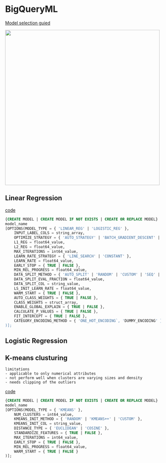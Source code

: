 # BigQueryML

[Model selection guied](https://cloud.google.com/bigquery/docs/bqml-introduction)

<img src="https://github.com/kmu973/BigQueryML/assets/70645899/9dd176b7-0c04-4e5f-a6ff-895582fb7e8c" width="500">

## Linear Regression

[code](https://cloud.google.com/bigquery/docs/reference/standard-sql/bigqueryml-syntax-create-glm)

```SQL
{CREATE MODEL | CREATE MODEL IF NOT EXISTS | CREATE OR REPLACE MODEL}
model_name
[OPTIONS(MODEL_TYPE = { 'LINEAR_REG' | 'LOGISTIC_REG' },
    INPUT_LABEL_COLS = string_array,
    OPTIMIZE_STRATEGY = { 'AUTO_STRATEGY' | 'BATCH_GRADIENT_DESCENT' | 'NORMAL_EQUATION' },
    L1_REG = float64_value,
    L2_REG = float64_value,
    MAX_ITERATIONS = int64_value,
    LEARN_RATE_STRATEGY = { 'LINE_SEARCH' | 'CONSTANT' },
    LEARN_RATE = float64_value,
    EARLY_STOP = { TRUE | FALSE },
    MIN_REL_PROGRESS = float64_value,
    DATA_SPLIT_METHOD = { 'AUTO_SPLIT' | 'RANDOM' | 'CUSTOM' | 'SEQ' | 'NO_SPLIT' },
    DATA_SPLIT_EVAL_FRACTION = float64_value,
    DATA_SPLIT_COL = string_value,
    LS_INIT_LEARN_RATE = float64_value,
    WARM_START = { TRUE | FALSE },
    AUTO_CLASS_WEIGHTS = { TRUE | FALSE },
    CLASS_WEIGHTS = struct_array,
    ENABLE_GLOBAL_EXPLAIN = { TRUE | FALSE },
    CALCULATE_P_VALUES = { TRUE | FALSE },
    FIT_INTERCEPT = { TRUE | FALSE },
    CATEGORY_ENCODING_METHOD = { 'ONE_HOT_ENCODING`, 'DUMMY_ENCODING' }
)];
```
## Logistic Regression

## K-means clusturing

```
limitations
- applicable to only numerical attributes
- not perform well when clusters are varying sizes and density
- needs clipping of the outliers
```
[code](https://cloud.google.com/bigquery/docs/reference/standard-sql/bigqueryml-syntax-create-kmeans)

```SQL
{CREATE MODEL | CREATE MODEL IF NOT EXISTS | CREATE OR REPLACE MODEL}
model_name
[OPTIONS(MODEL_TYPE = { 'KMEANS' },
    NUM_CLUSTERS = int64_value,
    KMEANS_INIT_METHOD = { 'RANDOM' | 'KMEANS++' | 'CUSTOM' },
    KMEANS_INIT_COL = string_value,
    DISTANCE_TYPE = { 'EUCLIDEAN' | 'COSINE' },
    STANDARDIZE_FEATURES = { TRUE | FALSE },
    MAX_ITERATIONS = int64_value,
    EARLY_STOP = { TRUE | FALSE },
    MIN_REL_PROGRESS = float64_value,
    WARM_START = { TRUE | FALSE }
)];
```
